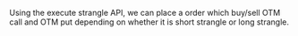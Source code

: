 Using the execute strangle API, we can place a order which buy/sell OTM call and OTM put depending on whether it is short strangle or long strangle.